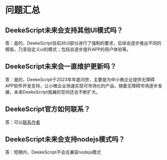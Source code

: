 # 问题汇总

## DeekeScript未来会支持其他UI模式吗？
答：是的，DeekeScript目前对UI部分进行了强制的要求，后续会逐步推出不同的模版，乃至自定义ui的模式；包括会逐步提升APP的用户体验等。

## DeekeScript未来会一直维护更新吗？

答：是的，DeekeScript于2023年年底问世，主要是为中小微企业提供无障碍APP软件开发支持，让小微企业快速实现可市场化的产品，随着无障碍市场逐步发展，未来DeekeScript施展的空间还会不断扩大。

## DeekeScript官方如何联系？

答：可以[联系作者](../INVITE.md#weixin)

## DeekeScript未来会支持nodejs模式吗？

答：短期内，DeekeScript不会去兼容nodejs模式
